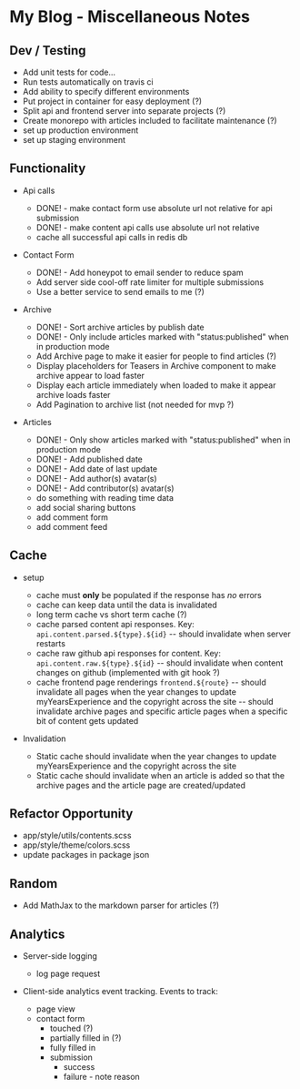 # My Blog - Miscellaneous Notes

## Dev / Testing

- Add unit tests for code...
- Run tests automatically on travis ci
- Add ability to specify different environments
- Put project in container for easy deployment (?)
- Split api and frontend server into separate projects (?)
- Create monorepo with articles included to facilitate maintenance (?)
- set up production environment
- set up staging environment

## Functionality

- Api calls
  - DONE! - make contact form use absolute url not relative for api submission
  - DONE! - make content api calls use absolute url not relative
  - cache all successful api calls in redis db

- Contact Form
  - DONE! - Add honeypot to email sender to reduce spam
  - Add server side cool-off rate limiter for multiple submissions
  - Use a better service to send emails to me (?)

- Archive
  - DONE! - Sort archive articles by publish date
  - DONE! - Only include articles marked with "status:published" when in 
            production mode
  - Add Archive page to make it easier for people to find articles (?)
  - Display placeholders for Teasers in Archive component to make archive
    appear to load faster
  - Display each article immediately when loaded to make it appear archive
    loads faster
  - Add Pagination to archive list (not needed for mvp ?)

- Articles
  - DONE! - Only show articles marked with "status:published" when in
            production mode
  - DONE! - Add published date
  - DONE! - Add date of last update
  - DONE! - Add author(s) avatar(s)
  - DONE! - Add contributor(s) avatar(s)
  - do something with reading time data
  - add social sharing buttons
  - add comment form
  - add comment feed

## Cache

- setup
  - cache must **only** be populated if the response has _no_ errors
  - cache can keep data until the data is invalidated
  - long term cache vs short term cache (?)
  - cache parsed content api responses. Key: `api.content.parsed.${type}.${id}`
    -- should invalidate when server restarts
  - cache raw github api responses for content. Key: `api.content.raw.${type}.${id}`
    -- should invalidate when content changes on github
       (implemented with git hook ?)
  - cache frontend page renderings `frontend.${route}`
    -- should invalidate all pages when the year changes to update
       myYearsExperience and the copyright across the site
    -- should invalidate archive pages and specific article pages when a specific
       bit of content gets updated


- Invalidation
  - Static cache should invalidate when the year changes to update 
    myYearsExperience and the copyright across the site
  - Static cache should invalidate when an article is added so that the
    archive pages and the article page are created/updated

## Refactor Opportunity

- app/style/utils/contents.scss
- app/style/theme/colors.scss
- update packages in package json

## Random

- Add MathJax to the markdown parser for articles (?)

## Analytics

- Server-side logging
  - log page request


- Client-side analytics event tracking. Events to track:
  - page view
  - contact form
    - touched (?)
    - partially filled in (?)
    - fully filled in
    - submission
      - success
      - failure - note reason
